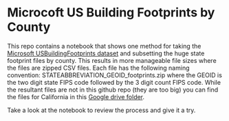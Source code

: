 # Microcoft US Building Footprints by County

This repo contains a notebook that shows one method for taking the [Microsoft USBuildingFootprints dataset](https://github.com/Microsoft/USBuildingFootprints) and subsetting the huge state footprint files by county. This results in more manageable file sizes where the files are zipped CSV files. Each file has the following naming convention: STATEABBREVIATION_GEOID_footprints.zip where the GEOID is the two digit state FIPS code followed by the 3 digit count FIPS code. While the resultant files are not in this github repo (they are too big) you can find the files for California in this [Google drive folder](https://drive.google.com/open?id=1-XGvS25tQKKQ3HTqWjAfLJ4PaeXJ9yyY).

Take a look at the notebook to review the process and give it a try.
